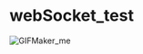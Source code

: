 # webSocket_test

![GIFMaker_me](https://github.com/ImSungCae/webSocket_test/assets/134353202/d3b6b4d5-55f4-4218-b23d-44dd3cf452bf)
